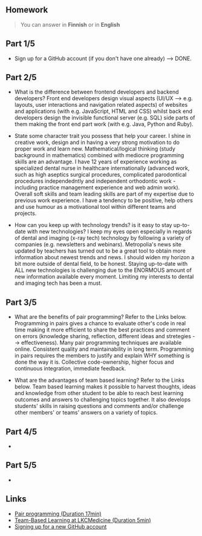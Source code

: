 ## Homework

> You can answer in **Finnish** or in **English**

## Part 1/5

- Sign up for a GitHub account (if you don't have one already)
--> DONE.

## Part 2/5

- What is the difference between frontend developers and backend developers?
Front end developers design visual aspects (UI/UX --> e.g. layouts, user interactions and navigation related aspects) of websites and applications (with e.g. JavaScript, HTML and CSS) whilst back end developers design the invisible functional server (e.g. SQL) side parts of them making the front end part work (with e.g. Java, Python and Ruby).

- State some character trait you possess that help your career.
I shine in creative work, design and in having a very strong motivation to do proper work and learn new. Mathematical/logical thinking (study background in mathematics) combined with mediocre programming skills are an advantage. I have 12 years of experience working as specialized dental nurse in healthcare internationally (advanced work, such as high aseptics surgical procedures, complicated parodontical procedures independedntly and independent orthodontic work - including practice management experience and web admin work). Overall soft skills and team leading skills are part of my expertise due to previous work experience. I have a tendency to be positive, help others and use humour as a motivational tool within different teams and projects.

- How can you keep up with technology trends? is it easy to stay up-to-date with new technologies?
I keep my eyes open especially in regards of dental and imaging (x-ray tech) technology by following a variety of companies (e.g. newsletters and webinars). Metropolia's news site updated by teachers has turned out to be a great tool to obtain more information about newest trends and news. I should widen my horizon a bit more outside of dental field, to be honest. 
          Staying up-to-date with ALL new technologies is challenging due to the ENORMOUS amount of new information available every moment. Limiting my interests to dental and imaging tech has been a must.

## Part 3/5

- What are the benefits of pair programming? Refer to the Links below.
Programming in pairs gives a chance to evaluate other's code in real time making it more efficient to share the best practices and comment on errors (knowledge sharing, reflection, different ideas and stretegies --> effectiveness). Many pair programming techniques are available online. Consistent quality and maintainability in long term. Programming in pairs requires the members to justify and explain WHY something is done the way it is. Collective code-ownership, higher focus and continuous integration, immediate feedback.

- What are the advantages of team based learning? Refer to the Links below.
Team based learning makes it possible to harvest thoughts, ideas and knowledge from other student to be able to reach best learning outcomes and answers to challenging topics together. It also develops students' skills in raising questions and comments and/or challenge other members' or teams' answers on a variety of topics. 

## Part 4/5

-

## Part 5/5

-

## Links

- [Pair programming (Duration 17min)](https://youtu.be/u_eZ-ae2FY8)
- [Team-Based Learning at LKCMedicine (Duration 5min)](https://youtu.be/57rpN4sYnZU)
- [Signing up for a new GitHub account](https://docs.github.com/en/get-started/signing-up-for-github/signing-up-for-a-new-github-account)

